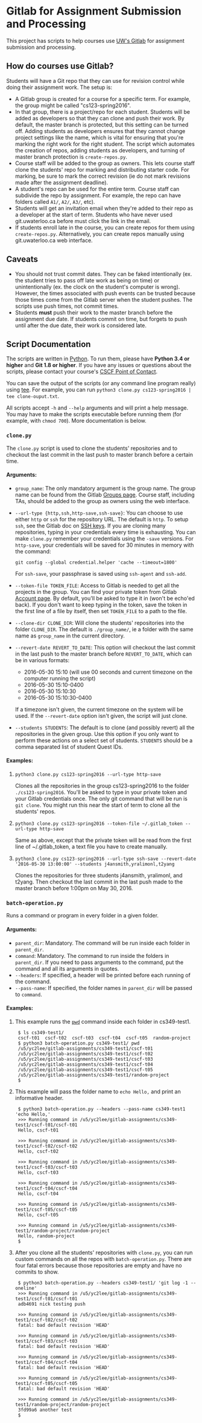 # Gitlab for Assignment Submission and Processing

This project has scripts to help courses use [UW's Gitlab](https://git.uwaterloo.ca) for
assignment submission and processing.

## How do courses use Gitlab?

Students will have a Git repo that they can use for revision control while doing their
assignment work. The setup is:

* A Gitlab group is created for a course for a specific term. For example,
  the group might be called "cs123-spring2016".
* In that group, there is a project/repo for each student. Students
  will be added as developers so that they can clone and push their
  work. By default, the master branch is protected, but this setting
  can be turned off. Adding students as developers ensures that they
  cannot change project settings like the name, which is vital for
  ensuring that you're marking the right work for the right student. 
  The script which automates the creation of repos, adding students as
  developers, and turning of master branch protection is `create-repos.py`.
* Course staff will be added to the group as owners. This lets course staff
  clone the students' repo for marking and distributing starter code. For marking,
  be sure to mark the correct revision (ie do not mark revisions made after the
  assignment deadline).
* A student's repo can be used for the entire term. Course staff can subdivide
  the repo by assignment. For example, the repo can have folders called `A1/`, 
  `A2/`, `A3/`, etc).
* Students will get an invitation email when they're added to their repo as
  a developer at the start of term. Students who have never used git.uwaterloo.ca before
  must click the link in the email.
* If students enroll late in the course, you can create repos for them using `create-repos.py`.
  Alternatively, you can create repos manually using git.uwaterloo.ca web interface.

## Caveats

* You should not trust commit dates. They can be faked intentionally (ex. the student tries to 
  pass off late work as being on time) or unintentionally (ex. the clock on the student's
  computer is wrong). However, the times associated with push events can be trusted because those times
  come from the Gitlab server when the student pushes. The scripts use push times, not commit times.
* Students **must** push their work to the master branch before the assignment due date. If students commit
  on time, but forgets to push until after the due date, their work is considered late.

## Script Documentation

The scripts are written in [Python](https://www.python.org/). To run them, please have **Python
3.4 or higher** and **Git 1.8 or higher**. If you have any issues or questions about the scripts, please contact your course's
[CSCF Point of Contact](https://cs.uwaterloo.ca/cscf/teaching/contact/).

You can save the output of the scripts (or any command line program really) using [tee](https://en.wikipedia.org/wiki/Tee_%28command%29).
For example, you can run `python3 clone.py cs123-spring2016 | tee clone-ouput.txt`.

All scripts accept `-h` and `--help` arguments and will print a help message. You may have to make the scripts
executable before running them (for example, with `chmod 700`). More documentation is below.

### `clone.py`

The `clone.py` script is used to clone the students' repositories and to checkout the last
commit in the last push to master branch before a certain time.

#### Arguments:

* `group_name`: The only mandatory argument is the group name. The group name can be found from the
  Gitlab [Groups page](https://git.uwaterloo.ca/dashboard/groups). Course staff, including TAs, should
  be added to the group as owners using the web interface.
* `--url-type {http,ssh,http-save,ssh-save}`: You can choose to use either `http` or `ssh` for the repository
  URL. The default is `http`. To setup `ssh`, see the Gitlab doc on [SSH keys](https://git.uwaterloo.ca/help/ssh/README).
  If you are cloning many repositories, typing in your credentials every time is exhausting. You can make `clone.py` remember
  your credentials using the `-save` versions. For `http-save`, your credentials will be saved for 30 minutes in memory with
  the command:
  
  `git config --global credential.helper 'cache --timeout=1800'`

  For `ssh-save`, your passphrase is saved using `ssh-agent` and `ssh-add`.
* `--token-file TOKEN_FILE`: Access to Gitlab is needed to get all the projects in the group. You can
  find your private token from Gitlab [Account page](https://git.uwaterloo.ca/profile/account). By default, you'll
  be asked to type it in (won't be echo'ed back). If you don't want to keep typing in the token, save the token in
  the first line of a file by itself, then set `TOKEN_FILE` to a path to the file.
* `--clone-dir CLONE_DIR`: Will clone the students' repositories into the folder `CLONE_DIR`. The default is `./group_name/`,
  ie a folder with the same name as `group_name` in the current directory.
* `--revert-date REVERT_TO_DATE`: This option will checkout the last commit in the last push to the master branch
  before `REVERT_TO_DATE`, which can be in various formats:

   * 2016-05-30 15:10 (will use 00 seconds and current timezone on the computer running the script)
   * 2016-05-30 15:10-0400
   * 2016-05-30 15:10:30
   * 2016-05-30 15:10:30-0400

  If a timezone isn't given, the current timezone on the system will be used.
  If the `--revert-date` option isn't given, the script will just clone.
* `--students STUDENTS`: The default is to clone (and possibly revert) all the repositories in the given group. Use this option if you only want to 
  perform these actions on a select set of students. `STUDENTS` should be a comma separated list of student Quest IDs.
  
#### Examples:

1. `python3 clone.py cs123-spring2016 --url-type http-save`

    Clones all the repositories in the group cs123-spring2016 to the folder `./cs123-spring2016`.
    You'll be asked to type in your private token and your Gitlab credentials once. The only git
    command that will be run is `git clone`. You might run this near the start of term to clone
    all the students' repos.

1. `python3 clone.py cs123-spring2016 --token-file ~/.gitlab_token --url-type http-save`

    Same as above, except that the private token will be read from the first line of ~/.gitlab_token, a
    text file you have to create manually.

1. `python3 clone.py cs123-spring2016 --url-type ssh-save --revert-date '2016-05-30 13:00:00' --students j4ansmith,yralimonl,t2yang`

    Clones the repositories for three students j4ansmith, yralimonl, and t2yang. Then checkout the last commit in the last push made 
    to the master branch before 1:00pm on May 30, 2016.

### `batch-operation.py`

Runs a command or program in every folder in a given folder.

#### Arguments:

* `parent_dir`: Mandatory. The command will be run inside each folder in `parent_dir`.
* `command`: Mandatory. The command to run inside the folders in `parent_dir`. If you need
  to pass arguments to the command, put the command and all its arguments in quotes.
* `--headers`: If specified, a header will be printed before each running of the command.
* `--pass-name`: If specified, the folder names in `parent_dir` will be passed to `command`.

#### Examples:

1. This example runs the [`pwd`](https://en.wikipedia.org/wiki/Pwd) command inside each folder in cs349-test1.

        $ ls cs349-test1/
        cscf-t01  cscf-t02  cscf-t03  cscf-t04  cscf-t05  random-project
        $ python3 batch-operation.py cs349-test1/ pwd
        /u5/yc2lee/gitlab-assignments/cs349-test1/cscf-t01
        /u5/yc2lee/gitlab-assignments/cs349-test1/cscf-t02
        /u5/yc2lee/gitlab-assignments/cs349-test1/cscf-t03
        /u5/yc2lee/gitlab-assignments/cs349-test1/cscf-t04
        /u5/yc2lee/gitlab-assignments/cs349-test1/cscf-t05
        /u5/yc2lee/gitlab-assignments/cs349-test1/random-project
        $

1. This example will pass the folder name to `echo Hello,` and print an informative header.

        $ python3 batch-operation.py --headers --pass-name cs349-test1 'echo Hello,'
        >>> Running command in /u5/yc2lee/gitlab-assignments/cs349-test1/cscf-t01/cscf-t01
        Hello, cscf-t01
        
        >>> Running command in /u5/yc2lee/gitlab-assignments/cs349-test1/cscf-t02/cscf-t02
        Hello, cscf-t02
        
        >>> Running command in /u5/yc2lee/gitlab-assignments/cs349-test1/cscf-t03/cscf-t03
        Hello, cscf-t03
        
        >>> Running command in /u5/yc2lee/gitlab-assignments/cs349-test1/cscf-t04/cscf-t04
        Hello, cscf-t04
        
        >>> Running command in /u5/yc2lee/gitlab-assignments/cs349-test1/cscf-t05/cscf-t05
        Hello, cscf-t05
        
        >>> Running command in /u5/yc2lee/gitlab-assignments/cs349-test1/random-project/random-project
        Hello, random-project
        $

1. After you clone all the students' repositories with `clone.py`, you can run custom commands on all
   the repos with `batch-operation.py`. There are four fatal errors because those repositories are empty
   and have no commits to show.

        $ python3 batch-operation.py --headers cs349-test1/ 'git log -1 --oneline'
        >>> Running command in /u5/yc2lee/gitlab-assignments/cs349-test1/cscf-t01/cscf-t01
        adb4691 nick testing push
        
        >>> Running command in /u5/yc2lee/gitlab-assignments/cs349-test1/cscf-t02/cscf-t02
        fatal: bad default revision 'HEAD'
        
        >>> Running command in /u5/yc2lee/gitlab-assignments/cs349-test1/cscf-t03/cscf-t03
        fatal: bad default revision 'HEAD'
        
        >>> Running command in /u5/yc2lee/gitlab-assignments/cs349-test1/cscf-t04/cscf-t04
        fatal: bad default revision 'HEAD'
        
        >>> Running command in /u5/yc2lee/gitlab-assignments/cs349-test1/cscf-t05/cscf-t05
        fatal: bad default revision 'HEAD'
        
        >>> Running command in /u5/yc2lee/gitlab-assignments/cs349-test1/random-project/random-project
        3fd99a6 another test
        $
